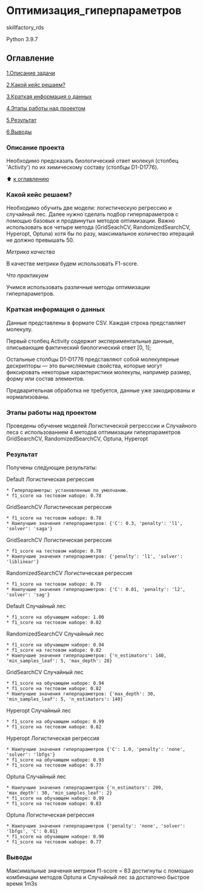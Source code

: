 # Оптимизация_гиперпараметров

skillfactory_rds

Python 3.9.7

## Оглавление

[1.Описание задачи](https://github.com/PavelNovikov888/sf_data_science/tree/main/%D0%9F%D1%80%D0%B0%D0%BA%D1%82%D0%B8%D1%87%D0%B5%D1%81%D0%BA%D0%B8%D0%B5%20%D1%80%D0%B0%D0%B1%D0%BE%D1%82%D1%8B/%D0%9E%D0%BF%D1%82%D0%B8%D0%BC%D0%B8%D0%B7%D0%B0%D1%86%D0%B8%D1%8F_%D0%B3%D0%B8%D0%BF%D0%B5%D1%80%D0%BF%D0%B0%D1%80%D0%B0%D0%BC%D0%B5%D1%82%D1%80%D0%BE%D0%B2#%D0%BE%D0%BF%D0%B8%D1%81%D0%B0%D0%BD%D0%B8%D0%B5-%D0%BF%D1%80%D0%BE%D0%B5%D0%BA%D1%82%D0%B0)

[2.Какой кейс решаем?](https://github.com/PavelNovikov888/sf_data_science/tree/main/%D0%9F%D1%80%D0%B0%D0%BA%D1%82%D0%B8%D1%87%D0%B5%D1%81%D0%BA%D0%B8%D0%B5%20%D1%80%D0%B0%D0%B1%D0%BE%D1%82%D1%8B/%D0%9E%D0%BF%D1%82%D0%B8%D0%BC%D0%B8%D0%B7%D0%B0%D1%86%D0%B8%D1%8F_%D0%B3%D0%B8%D0%BF%D0%B5%D1%80%D0%BF%D0%B0%D1%80%D0%B0%D0%BC%D0%B5%D1%82%D1%80%D0%BE%D0%B2#%D0%BA%D0%B0%D0%BA%D0%BE%D0%B9-%D0%BA%D0%B5%D0%B9%D1%81-%D1%80%D0%B5%D1%88%D0%B0%D0%B5%D0%BC)

[3.Краткая информация о данных](https://github.com/PavelNovikov888/sf_data_science/tree/main/%D0%9F%D1%80%D0%B0%D0%BA%D1%82%D0%B8%D1%87%D0%B5%D1%81%D0%BA%D0%B8%D0%B5%20%D1%80%D0%B0%D0%B1%D0%BE%D1%82%D1%8B/%D0%9E%D0%BF%D1%82%D0%B8%D0%BC%D0%B8%D0%B7%D0%B0%D1%86%D0%B8%D1%8F_%D0%B3%D0%B8%D0%BF%D0%B5%D1%80%D0%BF%D0%B0%D1%80%D0%B0%D0%BC%D0%B5%D1%82%D1%80%D0%BE%D0%B2#%D0%BA%D1%80%D0%B0%D1%82%D0%BA%D0%B0%D1%8F-%D0%B8%D0%BD%D1%84%D0%BE%D1%80%D0%BC%D0%B0%D1%86%D0%B8%D1%8F-%D0%BE-%D0%B4%D0%B0%D0%BD%D0%BD%D1%8B%D1%85)

[4.Этапы работы над проектом](https://github.com/PavelNovikov888/sf_data_science/tree/main/%D0%9F%D1%80%D0%B0%D0%BA%D1%82%D0%B8%D1%87%D0%B5%D1%81%D0%BA%D0%B8%D0%B5%20%D1%80%D0%B0%D0%B1%D0%BE%D1%82%D1%8B/%D0%9E%D0%BF%D1%82%D0%B8%D0%BC%D0%B8%D0%B7%D0%B0%D1%86%D0%B8%D1%8F_%D0%B3%D0%B8%D0%BF%D0%B5%D1%80%D0%BF%D0%B0%D1%80%D0%B0%D0%BC%D0%B5%D1%82%D1%80%D0%BE%D0%B2#%D1%8D%D1%82%D0%B0%D0%BF%D1%8B-%D1%80%D0%B0%D0%B1%D0%BE%D1%82%D1%8B-%D0%BD%D0%B0%D0%B4-%D0%BF%D1%80%D0%BE%D0%B5%D0%BA%D1%82%D0%BE%D0%BC) 

[5.Результат](https://github.com/PavelNovikov888/sf_data_science/tree/main/%D0%9F%D1%80%D0%B0%D0%BA%D1%82%D0%B8%D1%87%D0%B5%D1%81%D0%BA%D0%B8%D0%B5%20%D1%80%D0%B0%D0%B1%D0%BE%D1%82%D1%8B/%D0%9E%D0%BF%D1%82%D0%B8%D0%BC%D0%B8%D0%B7%D0%B0%D1%86%D0%B8%D1%8F_%D0%B3%D0%B8%D0%BF%D0%B5%D1%80%D0%BF%D0%B0%D1%80%D0%B0%D0%BC%D0%B5%D1%82%D1%80%D0%BE%D0%B2#%D1%80%D0%B5%D0%B7%D1%83%D0%BB%D1%8C%D1%82%D0%B0%D1%82)

[6.Выводы](https://github.com/PavelNovikov888/sf_data_science/tree/main/%D0%9F%D1%80%D0%B0%D0%BA%D1%82%D0%B8%D1%87%D0%B5%D1%81%D0%BA%D0%B8%D0%B5%20%D1%80%D0%B0%D0%B1%D0%BE%D1%82%D1%8B/%D0%9E%D0%BF%D1%82%D0%B8%D0%BC%D0%B8%D0%B7%D0%B0%D1%86%D0%B8%D1%8F_%D0%B3%D0%B8%D0%BF%D0%B5%D1%80%D0%BF%D0%B0%D1%80%D0%B0%D0%BC%D0%B5%D1%82%D1%80%D0%BE%D0%B2#%D0%B2%D1%8B%D0%B2%D0%BE%D0%B4%D1%8B)


### Описание проекта

Необходимо предсказать биологический ответ молекул (столбец 'Activity') по их химическому составу (столбцы D1-D1776).


:arrow_up: [к оглавлению](https://github.com/PavelNovikov888/sf_data_science/tree/main/%D0%9F%D1%80%D0%B0%D0%BA%D1%82%D0%B8%D1%87%D0%B5%D1%81%D0%BA%D0%B8%D0%B5%20%D1%80%D0%B0%D0%B1%D0%BE%D1%82%D1%8B/%D0%9E%D0%BF%D1%82%D0%B8%D0%BC%D0%B8%D0%B7%D0%B0%D1%86%D0%B8%D1%8F_%D0%B3%D0%B8%D0%BF%D0%B5%D1%80%D0%BF%D0%B0%D1%80%D0%B0%D0%BC%D0%B5%D1%82%D1%80%D0%BE%D0%B2#%D0%BE%D0%B3%D0%BB%D0%B0%D0%B2%D0%BB%D0%B5%D0%BD%D0%B8%D0%B5)


### Какой кейс решаем?

Необходимо обучить две модели: логистическую регрессию и случайный лес. Далее нужно сделать подбор гиперпараметров с помощью базовых и продвинутых методов оптимизации. Важно использовать все четыре метода (GridSeachCV, RandomizedSearchCV, Hyperopt, Optuna) хотя бы по разу, максимальное количество итераций не должно превышать 50.

*Метрика качества*

В качестве метрики будем использовать F1-score.

*Что практикуем*

Учимся использовать различные методы оптимизации гиперпараметров.

### Краткая информация о данных

Данные представлены в формате CSV. Каждая строка представляет молекулу.

Первый столбец Activity содержит экспериментальные данные, описывающие фактический биологический ответ [0, 1];

Остальные столбцы D1-D1776 представляют собой молекулярные дескрипторы — это вычисляемые свойства, которые могут фиксировать некоторые характеристики молекулы, например размер, форму или состав элементов.

Предварительная обработка не требуется, данные уже закодированы и нормализованы.

### Этапы работы над проектом
Проведены обучение моделей Логистической регресссии и Случайного леса
с использованием 4 методов оптимизации гиперпараметров GridSearchCV, RandomizedSearchCV, Optuna, Hyperopt

### Результат

Получены следующие результаты:

Default Логистическая регрессия

    * Гиперпараметры: установленные по умолчанию.
    * f1_score на тестовом наборе: 0.78
    
GridSearchCV Логистическая регрессия

    * f1_score на тестовом наборе: 0.78
    * Наилучшие значения гиперпараметров: {'C': 0.3, 'penalty': 'l1', 'solver': 'saga'}
GridSearchCV Логистическая регрессия

    * f1_score на тестовом наборе: 0.78
    * Наилучшие значения гиперпараметров: {'penalty': 'l1', 'solver': 'liblinear'}
RandomizedSearchCV Логистическая регрессия

    * f1_score на тестовом наборе: 0.79
    * Наилучшие значения гиперпараметров: {'C': 0.01, 'penalty': 'l2', 'solver': 'sag'}
Default Случайный лес

    * f1_score на обучающем наборе: 1.00
    * f1_score на тестовом наборе: 0.82
RandomizedSearchCV Случайный лес

    * f1_score на обучающем наборе: 0.94
    * f1_score на тестовом наборе: 0.82
    * Наилучшие значения гиперпараметров: {'n_estimators': 140, 'min_samples_leaf': 5, 'max_depth': 28}
GridSearchCV Случайный лес

    * f1_score на обучающем наборе: 0.94
    * f1_score на тестовом наборе: 0.82
    * Наилучшие значения гиперпараметров: {'max_depth': 30, 'min_samples_leaf': 5, 'n_estimators': 140}
Hyperopt Случайный лес

    * f1_score на обучающем наборе: 0.99
    * f1_score на тестовом наборе: 0.82
Hyperopt Логистическая регрессия

    * Наилучшие значения гиперпараметров {'C': 1.0, 'penalty': 'none', 'solver': 'lbfgs'}
    * f1_score на обучающем наборе: 0.93
    * f1_score на тестовом наборе: 0.77
Optuna Случайный лес

    * Наилучшие значения гиперпараметров {'n_estimators': 200, 'max_depth': 30, 'min_samples_leaf': 2}
    * f1_score на обучающем наборе: 0.99
    * f1_score на тестовом наборе: 0.83
Optuna Логистическая регрессия

    * Наилучшие значения гиперпараметров {'penalty': 'none', 'solver': 'lbfgs', 'C': 0.01}
    * f1_score на обучающем наборе: 0.90
    * f1_score на тестовом наборе: 0.77

### Выводы

Максимальные значения метрики f1-score = 83 достигнуты с помощью комбинации методов Optuna и Случайный лес за достаточно быстрое время 1m3s
